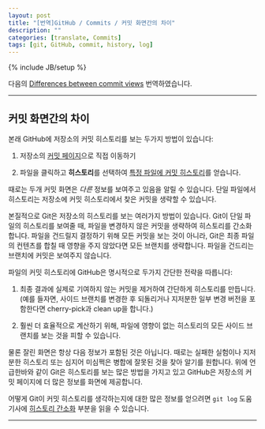 ```yaml
---
layout: post
title: "[번역]GitHub / Commits / 커밋 화면간의 차이"
description: ""
categories: [translate, Commits]
tags: [git, GitHub, commit, history, log]
---
```

{% include JB/setup %}

다음의 [Differences between commit views](https://help.github.com/articles/differences-between-commit-views) 번역하였습니다.

---

## 커밋 화면간의 차이

본래 GitHub에 저장소의 커밋 히스토리를 보는 두가지 방법이 있습니다:

1. 저장소의 [커밋 페이지](https://github.com/mozilla/rust/commits/master)으로 직접 이동하기

1. 파일을 클릭하고 **히스토리**를 선택하여 [특정 파일에 커밋 히스토리](https://github.com/mozilla/rust/commits/master/README.md)를 얻습니다.

때로는 두개 커밋 화면은 <em>다른</em> 정보를 보여주고 있음을 알릴 수 있습니다. 단일 파일에서 히스토리는 저장소에 커밋 히스토리에서 찾은 커밋을 생략할 수 있습니다.

본질적으로 Git은 저장소의 히스토리를 보는 여러가지 방법이 있습니다. Git이 단일 파일의 히스토리를 보여줄 때, 파일을 변경하지 않은 커밋을 생략하여 히스토리를 간소화합니다. 파일을 건드릴지 결정하기 위해 모든 커밋을 보는 것이 아니라, Git은 최종 파일의 컨텐츠를 합칠 때 영향을 주지 않았다면 모든 브랜치를 생략합니다. 파일을 건드리는 브랜치에 커밋은 보여주지 않습니다.

파일의 커밋 히스토리에 GitHub은 명시적으로 두가지 간단한 전략을 따릅니다:

1. 최종 결과에 실제로 기여하지 않는 커밋을 제거하여 간단하게 히스토리를 만듭니다.(예를 들자면, 사이드 브랜치를 변경한 후 되돌리거나 지저분한 일부 변경 버전을 포함한다면 cherry-pick과 clean up을 합니다.)

1. 훨씬 더 효율적으로 계산하기 위해, 파일에 영향이 없는 히스토리의 모든 사이드 브랜치를 보는 것을 피할 수 있습니다.

물론 잘린 화면은 항상 다음 정보가 포함된 것은 아닙니다. 때로는 실패한 실험이나 지저분한 히스토리 또는 심지어 미심쩍은 병합에 잘못된 것을 찾아 알기를 원합니다. 위에 언급한바와 같이 Git은 히스토리를 보는 많은 방법을 가지고 있고 GitHub은 저장소의 커밋 페이지에 더 많은 정보를 화면에 제공합니다.

어떻게 Git이 커밋 히스토리를 생각하는지에 대한 많은 정보를 얻으려면 `git log` 도움 기사에 [히스토리 간소화](http://git-scm.com/docs/git-log#_history_simplification) 부분을 읽을 수 있습니다.

---

